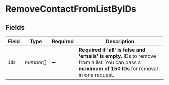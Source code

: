 # RemoveContactFromListByIDs


## Fields

| Field                                                                                                                                               | Type                                                                                                                                                | Required                                                                                                                                            | Description                                                                                                                                         |
| --------------------------------------------------------------------------------------------------------------------------------------------------- | --------------------------------------------------------------------------------------------------------------------------------------------------- | --------------------------------------------------------------------------------------------------------------------------------------------------- | --------------------------------------------------------------------------------------------------------------------------------------------------- |
| `ids`                                                                                                                                               | *number*[]                                                                                                                                          | :heavy_minus_sign:                                                                                                                                  | **Required if 'all' is false and 'emails' is empty.** IDs to remove from a list. You can pass a **maximum of 150 IDs** for removal in one request.<br/> |